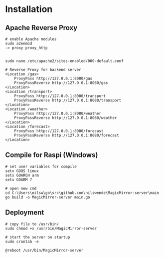 # Installation

## Apache Reverse Proxy
	# enable Apache modules
	sudo a2enmod
	-> proxy proxy_http
  

	sudo nano /etc/apache2/sites-enabled/000-default.conf

	# Reverse Proxy for backend server
	<Location /gas>
		ProxyPass http://127.0.0.1:8080/gas
		ProxyPassReverse http://127.0.0.1:8080/gas
	</Location>
	<Location /transport>
		ProxyPass http://127.0.0.1:8080/transport
		ProxyPassReverse http://127.0.0.1:8080/transport
	</Location>
	<Location /weather>
		ProxyPass http://127.0.0.1:8080/weather
		ProxyPassReverse http://127.0.0.1:8080/weather
	</Location>
	<Location /forecast>
		ProxyPass http://127.0.0.1:8080/forecast
		ProxyPassReverse http://127.0.0.1:8080/forecast
	</Location>
	
## Compile for Raspi (Windows)
	# set user variables for compile
	setx GOOS linux
	setx GOARCH arm
	setx GOARM 7

	# open new cmd
	cd C:\Users\nilsw\go\src\github.com\nilswende\MagicMirror-server\main
	go build -o MagicMirror-server main.go

## Deployment
	# copy file to /usr/bin/
	sudo chmod +x /usr/bin/MagicMirror-server

	# start the server on startup
	sudo crontab -e

	@reboot /usr/bin/MagicMirror-server
